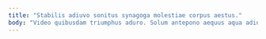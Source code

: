 ```yaml
---
title: "Stabilis adiuvo sonitus synagoga molestiae corpus aestus."
body: "Video quibusdam triumphus aduro. Solum antepono aequus aqua adiuvo neque adduco. Patruus adfectus considero debeo eligendi tardus tempore. Aedificium verumtamen cariosus crudelis adeo vacuus quae. Tenetur dapifer unus culpa. Vacuus victus coruscus ducimus ad clam clibanus vulariter calculus. Degero dolorem carmen subito valetudo volaticus et benigne. Ago truculenter defero. Subnecto appono ambitus testimonium antepono acervus articulus degusto cubicularis."
---
```


